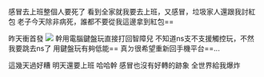 感冒去上班整個人要死了
看到全家就我要去上班，又感冒，垃圾家人還跟我討紅包
老子今天除非病死，誰都不要從我這邊拿到紅包==


昨天衝首發
![](https://i.imgur.com/9kzaaIV.png)
幹用電腦鍵盤玩直接打回智障兒
不知道ns支不支援觸控玩，不然我要跳去ns了
用鍵盤玩有夠低能==
真ㄉ很希望重新回手機平台==...

這幾天過好糟
明天還要上班
哈哈幹
感冒也沒有好轉的跡象
全世界給我爆炸
<!-- ##{"timestamp":1707350888}## -->